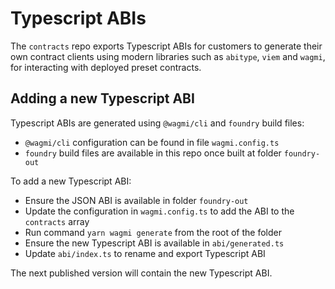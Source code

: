 # Typescript ABIs

The `contracts` repo exports Typescript ABIs for customers to generate their own contract clients using modern libraries such as `abitype`, `viem` and `wagmi`, for interacting with deployed preset contracts.

## Adding a new Typescript ABI

Typescript ABIs are generated using `@wagmi/cli` and `foundry` build files:

- `@wagmi/cli` configuration can be found in file `wagmi.config.ts`
- `foundry` build files are available in this repo once built at folder `foundry-out`

To add a new Typescript ABI:

- Ensure the JSON ABI is available in folder `foundry-out`
- Update the configuration in `wagmi.config.ts` to add the ABI to the `contracts` array
- Run command `yarn wagmi generate` from the root of the folder
- Ensure the new Typescript ABI is available in `abi/generated.ts`
- Update `abi/index.ts` to rename and export Typescript ABI

The next published version will contain the new Typescript ABI.
